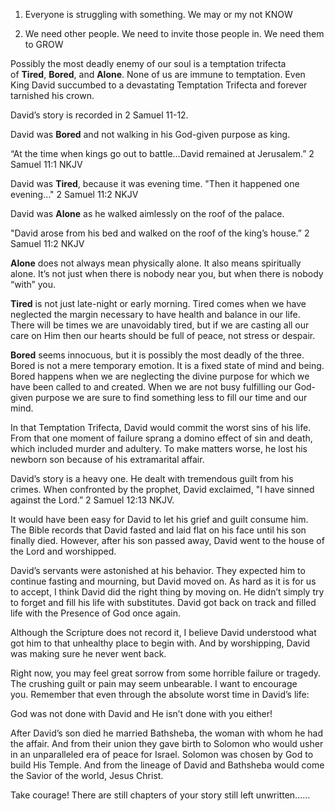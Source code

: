 1. Everyone is struggling with something. We may or my not KNOW

2. We need other people. We need to invite those people in. We need them to GROW

Possibly the most deadly enemy of our soul is a temptation trifecta of **Tired**, **Bored**, and **Alone**. None of us are immune to temptation. Even King David succumbed to a devastating Temptation Trifecta and forever tarnished his crown.

David’s story is recorded in 2 Samuel 11-12.

David was **Bored** and not walking in his God-given purpose as king.

“At the time when kings go out to battle...David remained at Jerusalem.” 2 Samuel 11:1 NKJV

David was **Tired**, because it was evening time.
"Then it happened one evening…" 2 Samuel 11:2 NKJV

David was **Alone** as he walked aimlessly on the roof of the palace.

"David arose from his bed and walked on the roof of the king’s house.” 2 Samuel 11:2 NKJV

**Alone** does not always mean physically alone. It also means spiritually alone. It’s not just when there is nobody near you, but when there is nobody “with” you.

**Tired** is not just late-night or early morning. Tired comes when we have neglected the margin necessary to have health and balance in our life. There will be times we are unavoidably tired, but if we are casting all our care on Him then our hearts should be full of peace, not stress or despair.

**Bored** seems innocuous, but it is possibly the most deadly of the three. Bored is not a mere temporary emotion. It is a fixed state of mind and being. Bored happens when we are neglecting the divine purpose for which we have been called to and created. When we are not busy fulfilling our God-given purpose we are sure to find something less to fill our time and our mind.

In that Temptation Trifecta, David would commit the worst sins of his life. From that one moment of failure sprang a domino effect of sin and death, which included murder and adultery. To make matters worse, he lost his newborn son because of his extramarital affair.

David’s story is a heavy one. He dealt with tremendous guilt from his crimes. When confronted by the prophet, David exclaimed, "I have sinned against the Lord.” 2 Samuel 12:13 NKJV.

It would have been easy for David to let his grief and guilt consume him. The Bible records that David fasted and laid flat on his face until his son finally died. However, after his son passed away, David went to the house of the Lord and worshipped.

David’s servants were astonished at his behavior. They expected him to continue fasting and mourning, but David moved on. As hard as it is for us to accept, I think David did the right thing by moving on. He didn’t simply try to forget and fill his life with substitutes. David got back on track and filled life with the Presence of God once again.

Although the Scripture does not record it, I believe David understood what got him to that unhealthy place to begin with. And by worshipping, David was making sure he never went back.

Right now, you may feel great sorrow from some horrible failure or tragedy. The crushing guilt or pain may seem unbearable. I want to encourage you. Remember that even through the absolute worst time in David’s life:

God was not done with David and He isn’t done with you either!

After David’s son died he married Bathsheba, the woman with whom he had the affair. And from their union they gave birth to Solomon who would usher in an unparalleled era of peace for Israel. Solomon was chosen by God to build His Temple. And from the lineage of David and Bathsheba would come the Savior of the world, Jesus Christ.

Take courage! There are still chapters of your story still left unwritten…...